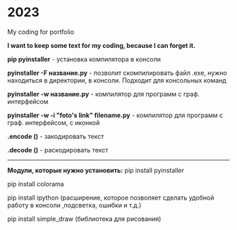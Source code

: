 # 2023
My coding for portfolio

 **I want to keep some text for my coding, because I can forget it.** 

**pip pyinstaller** - установка компилятора в консоли

**pyinstaller -F название.py** - позволит скомпилировать файл .exe, нужно находиться в директории, в консоли. 
Подходит для консольных команд

**pyinstaller -w название.py** - компилятор для программ с граф. интерфейсом

**pyinstaller -w -i "foto's link" filename.py** - компилятор для программ с граф. интерфейсом, с иконкой

**.encode ()** - закодировать текст

**.decode ()** - раскодировать текст

------------------------------
**Модули, которые нужно установить:**
pip install pyinstaller

pip install colorama

pip install ipython (расширение, которое позволяет сделать удобной работу в конcоли ,подсветка, ошибки и т.д.)

pip install simple_draw (библиотека для рисования)

